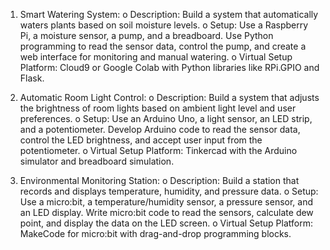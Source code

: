 1. Smart Watering System:
o Description: Build a system that automatically waters plants based on soil moisture
levels.
o Setup: Use a Raspberry Pi, a moisture sensor, a pump, and a breadboard. Use
Python programming to read the sensor data, control the pump, and create a web
interface for monitoring and manual watering.
o Virtual Setup Platform: Cloud9 or Google Colab with Python libraries like RPi.GPIO
and Flask.
2. Automatic Room Light Control:
o Description: Build a system that adjusts the brightness of room lights based on
ambient light level and user preferences.
o Setup: Use an Arduino Uno, a light sensor, an LED strip, and a potentiometer.
Develop Arduino code to read the sensor data, control the LED brightness, and
accept user input from the potentiometer.
o Virtual Setup Platform: Tinkercad with the Arduino simulator and breadboard
simulation.

3. Environmental Monitoring Station:
o Description: Build a station that records and displays temperature, humidity, and
pressure data.
o Setup: Use a micro:bit, a temperature/humidity sensor, a pressure sensor, and an
LED display. Write micro:bit code to read the sensors, calculate dew point, and
display the data on the LED screen.
o Virtual Setup Platform: MakeCode for micro:bit with drag-and-drop programming
blocks.
